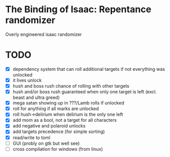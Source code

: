 # The Binding of Isaac: Repentance randomizer
Overly engineered isaac randomizer



# TODO
- [x] dependency system that can roll additional targets if not everything was unlocked
- [x] it lives unlock
- [x] hush and boss rush chance of rolling with other targets
- [x] hush and/or boss rush guaranteed when only one target is left (excl. beast and ultra greed)
- [x] mega satan showing up in ???/Lamb rolls if unlocked
- [x] roll for anything if all marks are unlocked
- [x] roll hush->delirium when delirium is the only one left
- [x] add mom as a bool, not a target for all characters
- [x] add negative and polaroid unlocks
- [x] add targets precedence (for simple sorting)
- [x] read/write to toml
- [ ] GUI (probly on gtk but well see)
- [ ] cross compilation for windows (from linux)
